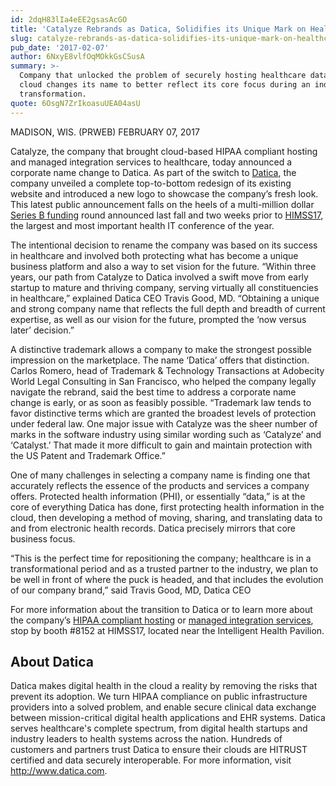 ```yaml
---
id: 2dqH83lIa4eEE2gsasAcGO
title: 'Catalyze Rebrands as Datica, Solidifies its Unique Mark on Healthcare'
slug: catalyze-rebrands-as-datica-solidifies-its-unique-mark-on-healthcare
pub_date: '2017-02-07'
author: 6NxyE8vlfOqMOkkGsCSusA
summary: >-
  Company that unlocked the problem of securely hosting healthcare data in the
  cloud changes its name to better reflect its core focus during an industry
  transformation.
quote: 6OsgN7ZrIkoasuUEA04asU
---
```

MADISON, WIS. (PRWEB) FEBRUARY 07, 2017

Catalyze, the company that brought cloud-based HIPAA compliant hosting and managed integration services to healthcare, today announced a corporate name change to Datica. As part of the switch to [Datica](https://datica.com), the company unveiled a complete top-to-bottom redesign of its existing website and introduced a new logo to showcase the company’s fresh look. This latest public announcement falls on the heels of a multi-million dollar [Series B funding](http://www.prweb.com/releases/2016/09/prweb13694385.htm) round announced last fall and two weeks prior to [HIMSS17](http://www.himssconference.org/), the largest and most important health IT conference of the year.

The intentional decision to rename the company was based on its success in healthcare and involved both protecting what has become a unique business platform and also a way to set vision for the future. “Within three years, our path from Catalyze to Datica involved a swift move from early startup to mature and thriving company, serving virtually all constituencies in healthcare,” explained Datica CEO Travis Good, MD. “Obtaining a unique and strong company name that reflects the full depth and breadth of current expertise, as well as our vision for the future, prompted the ‘now versus later’ decision.”

A distinctive trademark allows a company to make the strongest possible impression on the marketplace. The name ‘Datica’ offers that distinction. Carlos Romero, head of Trademark & Technology Transactions at Adobecity World Legal Consulting in San Francisco, who helped the company legally navigate the rebrand, said the best time to address a corporate name change is early, or as soon as feasibly possible. “Trademark law tends to favor distinctive terms which are granted the broadest levels of protection under federal law. One major issue with Catalyze was the sheer number of marks in the software industry using similar wording such as ‘Catalyze’ and ‘Catalyst.’ That made it more difficult to gain and maintain protection with the US Patent and Trademark Office.”

One of many challenges in selecting a company name is finding one that accurately reflects the essence of the products and services a company offers. Protected health information (PHI), or essentially “data,” is at the core of everything Datica has done, first protecting health information in the cloud, then developing a method of moving, sharing, and translating data to and from electronic health records. Datica precisely mirrors that core business focus.

“This is the perfect time for repositioning the company; healthcare is in a transformational period and as a trusted partner to the industry, we plan to be well in front of where the puck is headed, and that includes the evolution of our company brand,” said Travis Good, MD, Datica CEO

For more information about the transition to Datica or to learn more about the company’s [HIPAA compliant hosting](/compliant-cloud) or [managed integration services](/managed-integration), stop by booth #8152 at HIMSS17, located near the Intelligent Health Pavilion.

## About Datica

Datica makes digital health in the cloud a reality by removing the risks that prevent its adoption. We turn HIPAA compliance on public infrastructure providers into a solved problem, and enable secure clinical data exchange between mission-critical digital health applications and EHR systems. Datica serves healthcare's complete spectrum, from digital health startups and industry leaders to health systems across the nation. Hundreds of customers and partners trust Datica to ensure their clouds are HITRUST certified and data securely interoperable. For more information, visit http://www.datica.com.
  